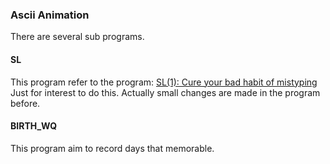 ### Ascii Animation

There are several sub programs.


#### SL
This program refer to the program: [SL(1): Cure your bad habit of mistyping](https://github.com/mtoyoda/sl)  
Just for interest to do this. Actually small changes are made in the program
before.

#### BIRTH_WQ
This program aim to record days that memorable.


